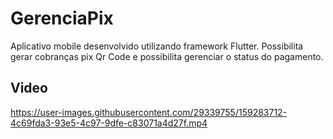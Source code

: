# GerenciaPix

Aplicativo mobile desenvolvido utilizando framework Flutter. Possibilita gerar cobranças pix Qr Code e possibilita gerenciar o status do pagamento. 

## Video


https://user-images.githubusercontent.com/29339755/159283712-4c69fda3-93e5-4c97-9dfe-c83071a4d27f.mp4

